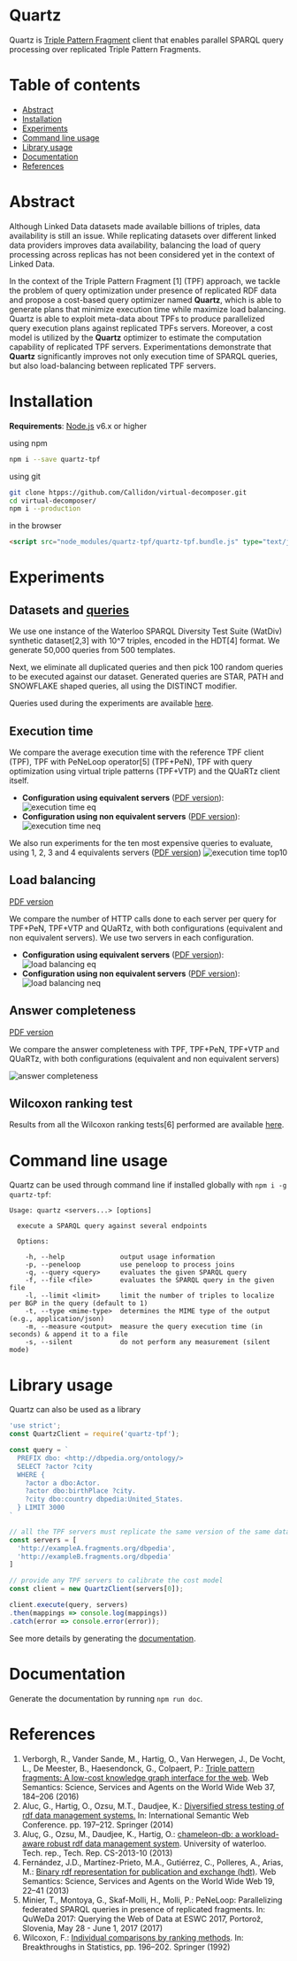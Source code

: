 #  Quartz

Quartz is [Triple Pattern Fragment](https://github.com/LinkedDataFragments/Client.js) client that enables parallel SPARQL query processing over replicated Triple Pattern Fragments.

# Table of contents

* [Abstract](#abstract)
* [Installation](#installation)
* [Experiments](#experiments)
* [Command line usage](#command-line-usage)
* [Library usage](#library-usage)
* [Documentation](#documentation)
* [References](#references)

# Abstract

Although Linked Data datasets made available billions of
triples, data availability is still an issue. While replicating datasets over
different linked data providers improves data availability, balancing the
load of query processing across replicas has not been considered yet in
the context of Linked Data.

In the context of the Triple Pattern Fragment [1] (TPF) approach, we tackle the problem of query optimization under presence of replicated RDF data and propose a cost-based query
optimizer named **Quartz**, which is able to generate plans that minimize execution time while maximize load balancing. Quartz is able to exploit meta-data about TPFs to produce parallelized query execution
plans against replicated TPFs servers. Moreover, a cost model is utilized by the **Quartz** optimizer to estimate the computation capability
of replicated TPF servers. Experimentations demonstrate that **Quartz**
significantly improves not only execution time of SPARQL queries, but
also load-balancing between replicated TPF servers.

# Installation

**Requirements**: [Node.js](https://nodejs.org/en/) v6.x or higher

using npm
```bash
npm i --save quartz-tpf
```

using git
```bash
git clone htpps://github.com/Callidon/virtual-decomposer.git
cd virtual-decomposer/
npm i --production
```

in the browser
```html
<script src="node_modules/quartz-tpf/quartz-tpf.bundle.js" type="text/javascript" />
```

# Experiments

## Datasets and [queries](https://github.com/Callidon/quartz-tpf/blob/master/scripts/queriesWatDiv100)

We use one instance of the Waterloo SPARQL Diversity Test Suite (WatDiv) synthetic dataset[2,3] with 10^7 triples, encoded in the HDT[4] format.
We generate 50,000 queries from 500 templates.

Next, we eliminate all duplicated queries and then pick 100 random queries to be executed against our dataset. Generated queries are STAR, PATH and SNOWFLAKE shaped queries, all using the DISTINCT modifier.

Queries used during the experiments are available [here](https://github.com/Callidon/quartz-tpf/blob/master/scripts/queriesWatDiv100).

## Execution time


We compare the average execution time with the reference TPF client (TPF), TPF with PeNeLoop operator[5] (TPF+PeN), TPF with query optimization using virtual triple patterns (TPF+VTP) and the QUaRTz client itself.

* **Configuration using equivalent servers** ([PDF version](https://github.com/Callidon/quartz-tpf/blob/master/scripts/amazon/execution_time_eq.pdf)):
![execution time eq](https://raw.githubusercontent.com/Callidon/quartz-tpf/master/scripts/amazon/execution_time_eq.png)
* **Configuration using non equivalent servers** ([PDF version](https://github.com/Callidon/quartz-tpf/blob/master/scripts/amazon/execution_time_neq.pdf)):
![execution time neq](https://raw.githubusercontent.com/Callidon/quartz-tpf/master/scripts/amazon/execution_time_neq.png)

We also run experiments for the ten most expensive queries to evaluate, using 1, 2, 3 and 4 equivalents servers ([PDF version](https://github.com/Callidon/quartz-tpf/blob/master/scripts/amazon/top10_many_servers.pdf))
![execution time top10](https://raw.githubusercontent.com/Callidon/quartz-tpf/master/scripts/amazon/top10_many_servers.png)

## Load balancing

[PDF version](https://github.com/Callidon/quartz-tpf/blob/master/scripts/amazon/http_calls.pdf)

We compare the number of HTTP calls done to each server per query for TPF+PeN, TPF+VTP and QUaRTz, with both configurations (equivalent and non equivalent servers). We use two servers in each configuration.

* **Configuration using equivalent servers** ([PDF version](https://github.com/Callidon/quartz-tpf/blob/master/scripts/amazon/http_calls_eq.pdf)):
![load balancing eq](https://raw.githubusercontent.com/Callidon/quartz-tpf/master/scripts/amazon/http_calls_eq.png)
* **Configuration using non equivalent servers** ([PDF version](https://github.com/Callidon/quartz-tpf/blob/master/scripts/amazon/http_calls_neq.pdf)):
![load balancing neq](https://raw.githubusercontent.com/Callidon/quartz-tpf/master/scripts/amazon/http_calls_neq.png)

## Answer completeness

[PDF version](https://github.com/Callidon/quartz-tpf/blob/master/scripts/amazon/completeness.pdf)

We compare the answer completeness with TPF, TPF+PeN, TPF+VTP and QUaRTz, with both configurations (equivalent and non equivalent servers)

![answer completeness](https://raw.githubusercontent.com/Callidon/quartz-tpf/master/scripts/amazon/completeness.png)

## Wilcoxon ranking test

Results from all the Wilcoxon ranking tests[6] performed are available [here](https://github.com/Callidon/quartz-tpf/blob/master/scripts/amazon/wilcoxon.md).

# Command line usage

Quartz can be used through command line if installed globally with `npm i -g quartz-tpf`:
```
Usage: quartz <servers...> [options]

  execute a SPARQL query against several endpoints

  Options:

    -h, --help              output usage information
    -p, --peneloop          use peneloop to process joins
    -q, --query <query>     evaluates the given SPARQL query
    -f, --file <file>       evaluates the SPARQL query in the given file
    -l, --limit <limit>     limit the number of triples to localize per BGP in the query (default to 1)
    -t, --type <mime-type>  determines the MIME type of the output (e.g., application/json)
    -m, --measure <output>  measure the query execution time (in seconds) & append it to a file
    -s, --silent            do not perform any measurement (silent mode)
```

# Library usage

Quartz can also be used as a library
```javascript
'use strict';
const QuartzClient = require('quartz-tpf');

const query = `
  PREFIX dbo: <http://dbpedia.org/ontology/>
  SELECT ?actor ?city
  WHERE {
    ?actor a dbo:Actor.                      
    ?actor dbo:birthPlace ?city.
    ?city dbo:country dbpedia:United_States.
  } LIMIT 3000
`

// all the TPF servers must replicate the same version of the same dataset !
const servers = [
  'http://exampleA.fragments.org/dbpedia',
  'http://exampleB.fragments.org/dbpedia'
]

// provide any TPF servers to calibrate the cost model
const client = new QuartzClient(servers[0]);

client.execute(query, servers)
.then(mappings => console.log(mappings))
.catch(error => console.error(error));
```

See more details by generating the [documentation](#documentation).

# Documentation

Generate the documentation by running `npm run doc`.

# References

1. Verborgh, R., Vander Sande, M., Hartig, O., Van Herwegen, J., De Vocht, L.,
De Meester, B., Haesendonck, G., Colpaert, P.: [Triple pattern fragments: A low-cost knowledge graph interface for the web](https://biblio.ugent.be/publication/8050661/file/8050671.pdf). Web Semantics: Science, Services and Agents on the World Wide Web 37, 184–206 (2016)
2. Aluc, G., Hartig, O., Ozsu, M.T., Daudjee, K.: [Diversified stress testing of rdf data management systems.](http://olafhartig.de/files/AlucEtAl_ISWC14_Preprint.pdf) In: International Semantic Web Conference. pp. 197–212. Springer (2014)
3. Aluç, G., Ozsu, M., Daudjee, K., Hartig, O.: [chameleon-db: a workload-aware robust rdf data management system](http://citeseerx.ist.psu.edu/viewdoc/download?doi=10.1.1.636.9612&rep=rep1&type=pdf). University of waterloo. Tech. rep., Tech. Rep.
CS-2013-10 (2013)
4. Fernández, J.D., Martínez-Prieto, M.A., Gutiérrez, C., Polleres, A., Arias, M.: [Binary rdf representation for publication and exchange (hdt)](http://www.imap.websemanticsjournal.org/preprints/index.php/ps/article/viewFile/328/333). Web Semantics: Science, Services and Agents on the World Wide Web 19, 22–41 (2013)
5. Minier, T., Montoya, G., Skaf-Molli, H., Molli, P.: PeNeLoop: Parallelizing federated SPARQL queries in presence of replicated fragments. In: QuWeDa 2017: Querying the Web of Data at ESWC 2017, Portorož, Slovenia, May 28 - June 1, 2017 (2017)
6. Wilcoxon, F.: [Individual comparisons by ranking methods](http://hbanaszak.mjr.uw.edu.pl/TempTxt/Wilcoxon_1946_IndividualComparisonByRankingMethods.pdf). In: Breakthroughs in Statistics, pp. 196–202. Springer (1992)
